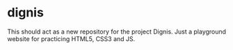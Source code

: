 # dignis
This should act as a new repository for the project Dignis. Just a playground website for practicing HTML5, CSS3 and JS.

